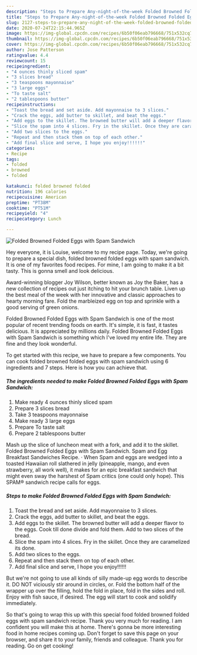 ```yaml
---
description: "Steps to Prepare Any-night-of-the-week Folded Browned Folded Eggs with Spam Sandwich"
title: "Steps to Prepare Any-night-of-the-week Folded Browned Folded Eggs with Spam Sandwich"
slug: 2127-steps-to-prepare-any-night-of-the-week-folded-browned-folded-eggs-with-spam-sandwich
date: 2020-07-24T22:15:44.965Z
image: https://img-global.cpcdn.com/recipes/6b50f06eab796668/751x532cq70/folded-browned-folded-eggs-with-spam-sandwich-recipe-main-photo.jpg
thumbnail: https://img-global.cpcdn.com/recipes/6b50f06eab796668/751x532cq70/folded-browned-folded-eggs-with-spam-sandwich-recipe-main-photo.jpg
cover: https://img-global.cpcdn.com/recipes/6b50f06eab796668/751x532cq70/folded-browned-folded-eggs-with-spam-sandwich-recipe-main-photo.jpg
author: Jose Patterson
ratingvalue: 4.4
reviewcount: 15
recipeingredient:
- "4 ounces thinly sliced spam"
- "3 slices bread"
- "3 teaspoons mayonnaise"
- "3 large eggs"
- "To taste salt"
- "2 tablespoons butter"
recipeinstructions:
- "Toast the bread and set aside. Add mayonnaise to 3 slices."
- "Crack the eggs, add butter to skillet, and beat the eggs."
- "Add eggs to the skillet. The browned butter will add a deeper flavor to the eggs. Cook till done divide and fold them. Add to two slices of the bread."
- "Slice the spam into 4 slices. Fry in the skillet. Once they are caramelized its done."
- "Add two slices to the eggs."
- "Repeat and then stack them on top of each other."
- "Add final slice and serve, I hope you enjoy!!!!!!"
categories:
- Recipe
tags:
- folded
- browned
- folded

katakunci: folded browned folded 
nutrition: 196 calories
recipecuisine: American
preptime: "PT38M"
cooktime: "PT51M"
recipeyield: "4"
recipecategory: Lunch

---
```



![Folded Browned Folded Eggs with Spam Sandwich](https://img-global.cpcdn.com/recipes/6b50f06eab796668/751x532cq70/folded-browned-folded-eggs-with-spam-sandwich-recipe-main-photo.jpg)

Hey everyone, it is Louise, welcome to my recipe page. Today, we're going to prepare a special dish, folded browned folded eggs with spam sandwich. It is one of my favorites food recipes. For mine, I am going to make it a bit tasty. This is gonna smell and look delicious.

Award-winning blogger Joy Wilson, better known as Joy the Baker, has a new collection of recipes out just itching to hit your brunch table. Liven up the best meal of the week with her innovative and classic approaches to hearty morning fare. Fold the marbleized egg on top and sprinkle with a good serving of green onions.

Folded Browned Folded Eggs with Spam Sandwich is one of the most popular of recent trending foods on earth. It's simple, it is fast, it tastes delicious. It is appreciated by millions daily. Folded Browned Folded Eggs with Spam Sandwich is something which I've loved my entire life. They are fine and they look wonderful.


To get started with this recipe, we have to prepare a few components. You can cook folded browned folded eggs with spam sandwich using 6 ingredients and 7 steps. Here is how you can achieve that.

<!--inarticleads1-->

##### The ingredients needed to make Folded Browned Folded Eggs with Spam Sandwich:

1. Make ready 4 ounces thinly sliced spam
1. Prepare 3 slices bread
1. Take 3 teaspoons mayonnaise
1. Make ready 3 large eggs
1. Prepare To taste salt
1. Prepare 2 tablespoons butter


Mash up the slice of luncheon meat with a fork, and add it to the skillet. Folded Browned Folded Eggs with Spam Sandwich. Spam and Egg Breakfast Sandwiches Recipe. · When Spam and eggs are wedged into a toasted Hawaiian roll slathered in jelly (pineapple, mango, and even strawberry, all work well), it makes for an epic breakfast sandwich that might even sway the harshest of Spam critics (one could only hope). This SPAM® sandwich recipe calls for eggs. 

<!--inarticleads2-->

##### Steps to make Folded Browned Folded Eggs with Spam Sandwich:

1. Toast the bread and set aside. Add mayonnaise to 3 slices.
1. Crack the eggs, add butter to skillet, and beat the eggs.
1. Add eggs to the skillet. The browned butter will add a deeper flavor to the eggs. Cook till done divide and fold them. Add to two slices of the bread.
1. Slice the spam into 4 slices. Fry in the skillet. Once they are caramelized its done.
1. Add two slices to the eggs.
1. Repeat and then stack them on top of each other.
1. Add final slice and serve, I hope you enjoy!!!!!!


But we&#39;re not going to use all kinds of silly made-up egg words to describe it. DO NOT viciously stir around in circles, or. Fold the bottom half of the wrapper up over the filling, hold the fold in place, fold in the sides and roll. Enjoy with fish sauce, if desired. The egg will start to cook and solidify immediately. 

So that's going to wrap this up with this special food folded browned folded eggs with spam sandwich recipe. Thank you very much for reading. I am confident you will make this at home. There's gonna be more interesting food in home recipes coming up. Don't forget to save this page on your browser, and share it to your family, friends and colleague. Thank you for reading. Go on get cooking!
